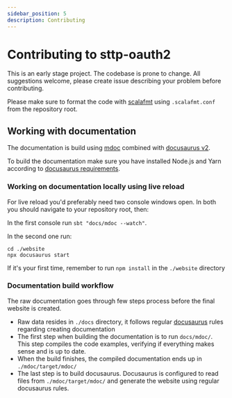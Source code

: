 ```yaml
---
sidebar_position: 5
description: Contributing
---
```


# Contributing to sttp-oauth2

This is an early stage project. The codebase is prone to change. All suggestions welcome, please create issue describing your problem before contributing.

Please make sure to format the code with [scalafmt](https://scalameta.org/scalafmt/) using `.scalafmt.conf` from the repository root.

## Working with documentation

The documentation is build using [mdoc](https://github.com/scalameta/mdoc) combined with [docusaurus v2](https://docusaurus.io/). 

To build the documentation make sure you have installed Node.js and Yarn according to [docusaurus requirements](https://docusaurus.io/docs/installation#requirements). 

### Working on documentation locally using live reload

For live reload you'd preferably need two console windows open. In both you should navigate to your repository root, then:

In the first console run `sbt "docs/mdoc --watch"`.

In the second one run:
```shell
cd ./website
npx docusaurus start
```

If it's your first time, remember to run `npm install` in the `./website` directory


### Documentation build workflow

The raw documentation goes through few steps process before the final website is created.

- Raw data resides in `./docs` directory, it follows regular [docusaurus](https://docusaurus.io/) rules regarding creating documentation
- The first step when building the documentation is to run `docs/mdoc/`. This step compiles the code examples, verifying if everything makes sense and is up to date.
- When the build finishes, the compiled documentation ends up in `./mdoc/target/mdoc/`
- The last step is to build docusaurus. Docusaurus is configured to read files from `./mdoc/target/mdoc/` and generate the website using regular docusaurus rules.
